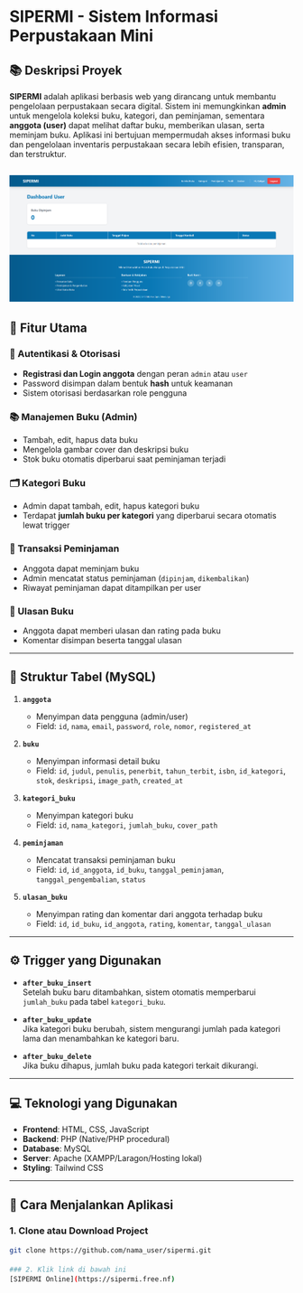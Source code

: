 # SIPERMI - Sistem Informasi Perpustakaan Mini

## 📚 Deskripsi Proyek
**SIPERMI** adalah aplikasi berbasis web yang dirancang untuk membantu pengelolaan perpustakaan secara digital. Sistem ini memungkinkan **admin** untuk mengelola koleksi buku, kategori, dan peminjaman, sementara **anggota (user)** dapat melihat daftar buku, memberikan ulasan, serta meminjam buku. Aplikasi ini bertujuan mempermudah akses informasi buku dan pengelolaan inventaris perpustakaan secara lebih efisien, transparan, dan terstruktur.

![Beranda](/assets/images/readme/dashboard.png)
---

## 🎯 Fitur Utama

### 🔐 Autentikasi & Otorisasi
- **Registrasi dan Login anggota** dengan peran `admin` atau `user`
- Password disimpan dalam bentuk **hash** untuk keamanan
- Sistem otorisasi berdasarkan role pengguna

### 📚 Manajemen Buku (Admin)
- Tambah, edit, hapus data buku
- Mengelola gambar cover dan deskripsi buku
- Stok buku otomatis diperbarui saat peminjaman terjadi

### 🗂️ Kategori Buku
- Admin dapat tambah, edit, hapus kategori buku
- Terdapat **jumlah buku per kategori** yang diperbarui secara otomatis lewat trigger

### 🔄 Transaksi Peminjaman
- Anggota dapat meminjam buku
- Admin mencatat status peminjaman (`dipinjam`, `dikembalikan`)
- Riwayat peminjaman dapat ditampilkan per user

### 🌟 Ulasan Buku
- Anggota dapat memberi ulasan dan rating pada buku
- Komentar disimpan beserta tanggal ulasan


---

## 🧩 Struktur Tabel (MySQL)

1. **`anggota`**
   - Menyimpan data pengguna (admin/user)
   - Field: `id`, `nama`, `email`, `password`, `role`, `nomor`, `registered_at`

2. **`buku`**
   - Menyimpan informasi detail buku
   - Field: `id`, `judul`, `penulis`, `penerbit`, `tahun_terbit`, `isbn`, `id_kategori`, `stok`, `deskripsi`, `image_path`, `created_at`

3. **`kategori_buku`**
   - Menyimpan kategori buku
   - Field: `id`, `nama_kategori`, `jumlah_buku`, `cover_path`

4. **`peminjaman`**
   - Mencatat transaksi peminjaman buku
   - Field: `id`, `id_anggota`, `id_buku`, `tanggal_peminjaman`, `tanggal_pengembalian`, `status`

5. **`ulasan_buku`**
   - Menyimpan rating dan komentar dari anggota terhadap buku
   - Field: `id`, `id_buku`, `id_anggota`, `rating`, `komentar`, `tanggal_ulasan`

---

## ⚙️ Trigger yang Digunakan

- **`after_buku_insert`**  
  Setelah buku baru ditambahkan, sistem otomatis memperbarui `jumlah_buku` pada tabel `kategori_buku`.

- **`after_buku_update`**  
  Jika kategori buku berubah, sistem mengurangi jumlah pada kategori lama dan menambahkan ke kategori baru.

- **`after_buku_delete`**  
  Jika buku dihapus, jumlah buku pada kategori terkait dikurangi.

---

## 💻 Teknologi yang Digunakan

- **Frontend**: HTML, CSS, JavaScript
- **Backend**: PHP (Native/PHP procedural)
- **Database**: MySQL
- **Server**: Apache (XAMPP/Laragon/Hosting lokal)
- **Styling**: Tailwind CSS 

---

## 🚀 Cara Menjalankan Aplikasi

### 1. Clone atau Download Project
```bash
git clone https://github.com/nama_user/sipermi.git

### 2. Klik link di bawah ini
[SIPERMI Online](https://sipermi.free.nf)
